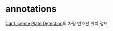 # annotations

[Car License Plate Detection](https://www.kaggle.com/andrewmvd/car-plate-detection)의 차량 번호판 위치 정보

